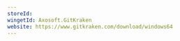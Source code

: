 ```yaml
---
storeId: 
wingetId: Axosoft.GitKraken
website: https://www.gitkraken.com/download/windows64
---
```

